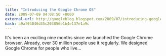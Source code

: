 ```yaml
---
title: "Introducing the Google Chrome OS"
date: 2009-07-09 04:08:56 +0000
external-url: http://googleblog.blogspot.com/2009/07/introducing-google-chrome-os.html
hash: a9af04046d35c203856e1b4e137e1a9c
---
```


It's been an exciting nine months since we launched the Google Chrome browser. Already, over 30 million people use it regularly. We designed Google Chrome for people who live...
